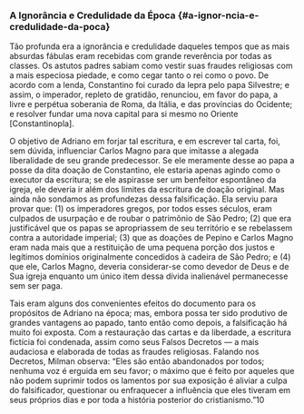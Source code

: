 ### A Ignorância e Credulidade da Época {#a-ignor-ncia-e-credulidade-da-poca}

Tão profunda era a ignorância e credulidade daqueles tempos que as mais absurdas fábulas eram recebidas com grande reverência por todas as classes. Os astutos padres sabiam como vestir suas fraudes religiosas com a mais especiosa piedade, e como cegar tanto o rei como o povo. De acordo com a lenda, Constantino foi curado da lepra pelo papa Silvestre; e assim, o imperador, repleto de gratidão, renunciou, em favor do papa, a livre e perpétua soberania de Roma, da Itália, e das províncias do Ocidente; e resolver fundar uma nova capital para si mesmo no Oriente [Constantinopla].

O objetivo de Adriano em forjar tal escritura, e em escrever tal carta, foi, sem dúvida, influenciar Carlos Magno para que imitasse a alegada liberalidade de seu grande predecessor. Se ele meramente desse ao papa a posse da dita doação de Constantino, ele estaria apenas agindo como o executor da escritura; se ele aspirasse ser um benfeitor espontâneo da igreja, ele deveria ir além dos limites da escritura de doação original. Mas ainda não sondamos as profundezas dessa falsificação. Ela serviu para provar que: (1) os imperadores gregos, por todos esses séculos, eram culpados de usurpação e de roubar o patrimônio de São Pedro; (2) que era justificável que os papas se apropriassem de seu território e se rebelassem contra a autoridade imperial; (3) que as doações de Pepino e Carlos Magno eram nada mais que a restituição de uma pequena porção dos justos e legítimos domínios originalmente concedidos à cadeira de São Pedro; e (4) que ele, Carlos Magno, deveria considerar-se como devedor de Deus e de Sua igreja enquanto um único item dessa dívida inalienável permanecesse sem ser paga.

Tais eram alguns dos convenientes efeitos do documento para os propósitos de Adriano na época; mas, embora possa ter sido produtivo de grandes vantagens ao papado, tanto então como depois, a falsificação há muito foi exposta. Com a restauração das cartas e da liberdade, a escritura fictícia foi condenada, assim como seus Falsos Decretos — a mais audaciosa e elaborada de todas as fraudes religiosas. Falando nos Decretos, Milman observa: “Eles são então abandonados por todos; nenhuma voz é erguida em seu favor; o máximo que é feito por aqueles que não podem suprimir todos os lamentos por sua exposição é aliviar a culpa do falsificador, questionar ou enfraquecer a influência que eles tiveram em seus próprios dias e por toda a história posterior do cristianismo.”10